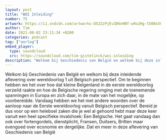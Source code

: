 ```yaml
---
layout: post
title: "WOI Inleiding"
number: 75
artwork: https://i1.sndcdn.com/artworks-D52ZzPjEv3D6nHNf-w9oJHg-t500x500.jpg
author: Tim
date: 2021-08-02 23:11:34 +0200
categories: podcast
tag: ["oorlog"]
embed_player:
  type: soundcloud
  src: https://soundcloud.com/tim-gistelinck/woi-inleiding
description: "Welkom bij Geschiedenis van België en welkom bij deze inleidende aflevering over wereldoorlog 1 uit Belgisch perspectief."
---
```

Welkom bij Geschiedenis van België en welkom bij deze inleidende aflevering over wereldoorlog 1 uit Belgisch perspectief. Om te beginnen hebben we het over hoe dat kleine Belgenland in de eerste wereldoorlog verzeild raakte en hoe de Belgische regering omging met de toenemende spanningen in Europa en zich daar, in de mate van het mogelijke, op voorbereidde. Vandaag hebben we het met andere woorden over de aanloop naar de Eerste wereldoorlog vanuit Belgisch perspectief. Bereid je dus voor op een heleboel zaken die je wel al gehoord hebt maar deze keer vanuit een heel specifieke invalshoek: Een Belgische. Het gaat vandaag dan ook over fortengordels, dienstplicht, Fransen, Duitsers, Britten maar evengoed over economie en dergelijke. Dat en meer in deze aflevering van Geschiedenis van België